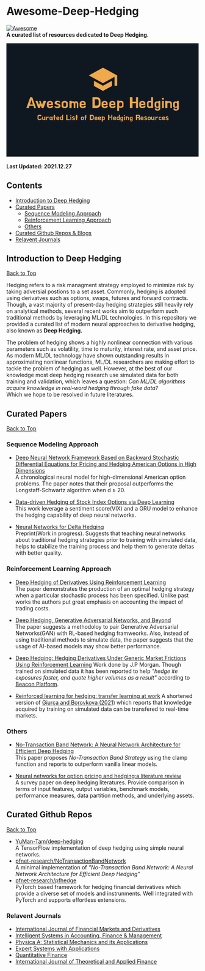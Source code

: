 # Awesome-Deep-Hedging
[![Awesome](https://cdn.rawgit.com/sindresorhus/awesome/d7305f38d29fed78fa85652e3a63e154dd8e8829/media/badge.svg)](https://github.com/sindresorhus/awesome)  
__A curated list of resources dedicated to Deep Hedging.__  

<img src="https://raw.githubusercontent.com/guijinSON/Awesome-Deep-Hedging/main/assets/logo.jpg" width="600">  

__Last Updated: 2021.12.27__
## Contents
* [Introduction to Deep Hedging](#introduction-to-deep-hedging)  
* [Curated Papers](#curated-papers)
    - [Sequence Modeling Approach](#sequence-modeling-approach)
    - [Reinforcement Learning Approach](#reinforcement-learning-approach)
    - [Others](#others)
* [Curated Github Repos & Blogs](#curated-github-repos)
* [Relavent Journals](#relavent-journals)

## Introduction to Deep Hedging
[Back to Top](#contents)  

Hedging refers to a risk managment strategy employed to minimize risk by taking adversial postions to a set asset. Commonly, hedging is adopted using derivatves such as options, swaps, futures and forward contracts. Though, a vast majority of present-day hedging strategies still heavily rely on analytical methods, several recent works aim to outperform such traditional methods by leveraging ML/DL technologies. In this repository we provided a curated list of modern neural approaches to derivative hedging, also known as __Deep Hedging.__

The problem of hedging shows a highly nonlinear connection with various parameters such as volatility, time to maturity, interest rate, and asset price. As modern ML/DL technology have shown outstanding results in approximating nonlinear functions, ML/DL researchers are making effort to tackle the problem of hedging as well. However, at the best of our knowledge most deep hedging research use simulated data for both training and validation, which leaves a question: _Can ML/DL algorithms acquire knowledge in real-word hedging through fake data?_  
Which we hope to be resolved in future literatures. 

## Curated Papers
[Back to Top](#contents)
### Sequence Modeling Approach 

* [Deep Neural Network Framework Based on Backward Stochastic Differential Equations for Pricing and Hedging American Options in High Dimensions](https://arxiv.org/pdf/1909.11532v1.pdf)  
A chronological neural model for high-dimensional American option problems. The paper notes that their proposal outperforms the Longstaff-Schwartz algorithm when d ≥ 20.

* [Data-driven Hedging of Stock Index Options via Deep Learning](https://arxiv.org/pdf/2111.03477v1.pdf)  
This work leverage a sentiment score(VIX) and a GRU model to enhance the hedging capability of deep neural networks.

* [Neural Networks for Delta Hedging](https://arxiv.org/pdf/2112.10084.pdf)  
Preprint(Work in progress). Suggests that teaching neural networks about traditional hedging strategies prior to training with simulated data, helps to stabilize the training process and help them to generate deltas with better quality.

### Reinforcement Learning Approach
* [Deep Hedging of Derivatives Using Reinforcement Learning](https://arxiv.org/pdf/2103.16409.pdf)  
The paper demonstrates the production of an optimal hedging strategy when a particular stochastic process has been specified. Unlike past works the authors put great emphasis on accounting the impact of trading costs. 

* [Deep Hedging, Generative Adversarial Networks, and Beyond](https://arxiv.org/ftp/arxiv/papers/2103/2103.03913.pdf)  
The paper suggests a methodoloy to pair Generative Adversarial Networks(GAN) with RL-based hedging framweorks. Also, instead of using traditional methods to simulate data, the paper suggests that the usage of AI-based models may show better performance. 

* [Deep Hedging: Hedging Derivatives Under Generic Market Frictions Using Reinforcement Learning](https://smallake.kr/wp-content/uploads/2019/10/SSRN-id3355706.pdf)
Work done by J.P Morgan. Though trained on simulated data it has been reported to help _"hedge ite exposures faster, and quote higher volumes as a result"_ according to [Beacon Platform](https://www.risk.net/derivatives/6691696/jp-morgan-turns-to-machine-learning-for-options-hedging). 

* [Reinforced learning for hedging: transfer learning at work](https://probability.nl/wp-content/uploads/2021/06/WP-Reinforced-learning-for-hedging-transfer-learning-at-work.pdf)  A shortened version of [Giurca and Borovkova (2021)](https://www.semanticscholar.org/paper/Delta-Hedging-of-Derivatives-using-Deep-Learning-Giurca-Borovkova/e451a57d9d4213d14e9315cf4037adc655884bfd) which reports that knowledge acquired by training on simulated data can be transfered to real-time markets.   

### Others
* [No-Transaction Band Network: A Neural Network Architecture for Efficient Deep Hedging](https://arxiv.org/pdf/2103.01775.pdf)  
This paper proposes _No-Transaction Band Strategy_ using the clamp function and reports to outperform vanilla linear models. 

* [Neural networks for option pricing and hedging:a literature review](http://eprints.lse.ac.uk/104341/1/Ruf_Wang_Literature_Review.pdf)  
A survey paper on deep hedging literatures. Provide comparison in terms of input features, output variables, benchmark models, performance measures, data partition methods, and underlying assets.

## Curated Github Repos 
[Back to Top](#contents)

- [YuMan-Tam/deep-hedging](https://github.com/YuMan-Tam/deep-hedging)  
  A TensorFlow implementation of deep hedging using simple neural networks. 
- [pfnet-research/NoTransactionBandNetwork](https://github.com/pfnet-research/notransactionbandnetwork)  
  A minimal implementation of _"No-Transaction Band Network: A Neural Network Architecture for Efficient Deep Hedging"_
- [pfnet-research/pfhedge](https://github.com/pfnet-research/pfhedge)  
  PyTorch based framework for hedging financial derivatives which provide a diverse set of models and instrunments. Well integrated with PyTorch and supports effortless extensions.
  
### Relavent Journals
* [International Journal of Financial Markets and Derivatives](https://www.inderscience.com/jhome.php?jcode=ijfmd#:~:text=IJFMD%20addresses%20the%20advancement%20of,of%20international%20markets%20and%20derivatives.)
* [Intelligent Systems in Accounting, Finance & Management](https://onlinelibrary.wiley.com/journal/21600074)
* [Physica A: Statistical Mechanics and its Applications](https://www.journals.elsevier.com/physica-a-statistical-mechanics-and-its-applications)
* [Expert Systems with Applications](https://www.journals.elsevier.com/expert-systems-with-applications)
* [Quantitative Finance](https://www.tandfonline.com/journals/rquf20?gclid=Cj0KCQiAwqCOBhCdARIsAEPyW9lBT2BmuXeWnWSp-tSCcoAsFDhqabqgh35kTC3U_3keqgmbtarm_3YaAj6HEALw_wcB&)
* [International Journal of Theoretical and Applied Finance](https://www.worldscientific.com/worldscinet/ijtaf)
